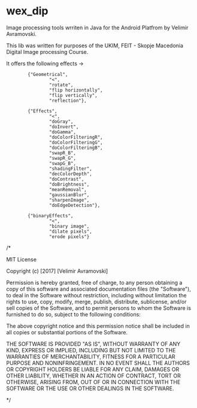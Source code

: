 # wex_dip
Image processing tools wrriten in Java for the Android Platfrom by Velimir Avramovski.

This lib was written for purposes of the UKIM, FEIT - Skopje Macedonia Digital Image processing Course.

It offers the following effects ->

            {"Geometrical",
                    "<",
                    "rotate",
                    "flip horizontally",
                    "flip vertically",
                    "reflection"},

            {"Effects",
                    "<",
                    "doGray",
                    "doInvert",
                    "doGamma",
                    "doColorFilteringR",
                    "doColorFilteringG",
                    "doColorFilteringB",
                    "swapR_B",
                    "swapR_G",
                    "swapG_B",
                    "shadingFilter",
                    "decColorDepth",
                    "doContrast",
                    "doBrightness",
                    "meanRemoval",
                    "gaussianBlur",
                    "sharpenImage",
                    "doEdgeDetection"},

            {"binaryEffects",
                    "<",
                    "binary image",
                    "dilate pixels",
                    "erode pixels"}

/*

MIT License

Copyright (c) [2017] [Velimir Avramovski]

Permission is hereby granted, free of charge, to any person obtaining a copy of this software and associated documentation files (the "Software"), to deal in the Software without restriction, including without limitation the rights to use, copy, modify, merge, publish, distribute, sublicense, and/or sell copies of the Software, and to permit persons to whom the Software is furnished to do so, subject to the following conditions:

The above copyright notice and this permission notice shall be included in all copies or substantial portions of the Software.

THE SOFTWARE IS PROVIDED "AS IS", WITHOUT WARRANTY OF ANY KIND, EXPRESS OR IMPLIED, INCLUDING BUT NOT LIMITED TO THE WARRANTIES OF MERCHANTABILITY, FITNESS FOR A PARTICULAR PURPOSE AND NONINFRINGEMENT. IN NO EVENT SHALL THE AUTHORS OR COPYRIGHT HOLDERS BE LIABLE FOR ANY CLAIM, DAMAGES OR OTHER LIABILITY, WHETHER IN AN ACTION OF CONTRACT, TORT OR OTHERWISE, ARISING FROM, OUT OF OR IN CONNECTION WITH THE SOFTWARE OR THE USE OR OTHER DEALINGS IN THE SOFTWARE.

*/

